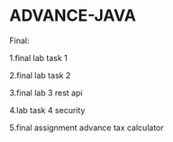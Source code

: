 # ADVANCE-JAVA
Final:

1.final lab task 1

2.final lab task 2

3.final lab 3 rest api

4.lab task 4 security 

5.final  assignment advance tax calculator

